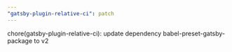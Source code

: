 ```yaml
---
"gatsby-plugin-relative-ci": patch
---
```


chore(gatsby-plugin-relative-ci): update dependency babel-preset-gatsby-package to v2
